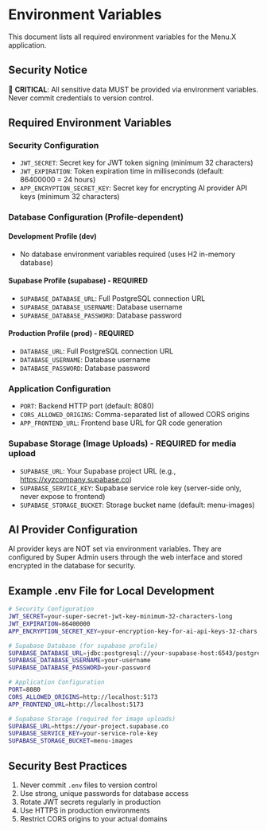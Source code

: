 # Environment Variables

This document lists all required environment variables for the Menu.X application.

## Security Notice
🚨 **CRITICAL**: All sensitive data MUST be provided via environment variables. Never commit credentials to version control.

## Required Environment Variables

### Security Configuration
- `JWT_SECRET`: Secret key for JWT token signing (minimum 32 characters)
- `JWT_EXPIRATION`: Token expiration time in milliseconds (default: 86400000 = 24 hours)
- `APP_ENCRYPTION_SECRET_KEY`: Secret key for encrypting AI provider API keys (minimum 32 characters)

### Database Configuration (Profile-dependent)

#### Development Profile (dev)
- No database environment variables required (uses H2 in-memory database)

#### Supabase Profile (supabase) - **REQUIRED**
- `SUPABASE_DATABASE_URL`: Full PostgreSQL connection URL
- `SUPABASE_DATABASE_USERNAME`: Database username
- `SUPABASE_DATABASE_PASSWORD`: Database password

#### Production Profile (prod) - **REQUIRED**
- `DATABASE_URL`: Full PostgreSQL connection URL
- `DATABASE_USERNAME`: Database username
- `DATABASE_PASSWORD`: Database password

### Application Configuration
- `PORT`: Backend HTTP port (default: 8080)
- `CORS_ALLOWED_ORIGINS`: Comma-separated list of allowed CORS origins
- `APP_FRONTEND_URL`: Frontend base URL for QR code generation

### Supabase Storage (Image Uploads) - REQUIRED for media upload
- `SUPABASE_URL`: Your Supabase project URL (e.g., https://xyzcompany.supabase.co)
- `SUPABASE_SERVICE_KEY`: Supabase service role key (server-side only, never expose to frontend)
- `SUPABASE_STORAGE_BUCKET`: Storage bucket name (default: menu-images)

## AI Provider Configuration
AI provider keys are NOT set via environment variables. They are configured by Super Admin users through the web interface and stored encrypted in the database for security.

## Example .env File for Local Development
```bash
# Security Configuration
JWT_SECRET=your-super-secret-jwt-key-minimum-32-characters-long
JWT_EXPIRATION=86400000
APP_ENCRYPTION_SECRET_KEY=your-encryption-key-for-ai-api-keys-32-chars

# Supabase Database (for supabase profile)
SUPABASE_DATABASE_URL=jdbc:postgresql://your-supabase-host:6543/postgres?sslmode=require
SUPABASE_DATABASE_USERNAME=your-username
SUPABASE_DATABASE_PASSWORD=your-password

# Application Configuration
PORT=8080
CORS_ALLOWED_ORIGINS=http://localhost:5173
APP_FRONTEND_URL=http://localhost:5173

# Supabase Storage (required for image uploads)
SUPABASE_URL=https://your-project.supabase.co
SUPABASE_SERVICE_KEY=your-service-role-key
SUPABASE_STORAGE_BUCKET=menu-images
```

## Security Best Practices
1. Never commit `.env` files to version control
2. Use strong, unique passwords for database access
3. Rotate JWT secrets regularly in production
4. Use HTTPS in production environments
5. Restrict CORS origins to your actual domains
